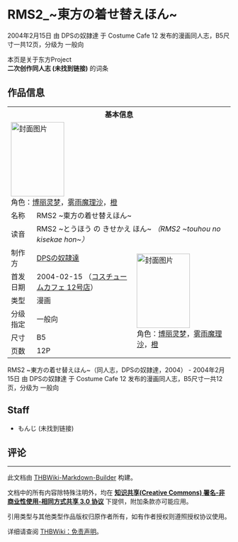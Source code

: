 # RMS2_~東方の着せ替えほん~

<!-- source html: G:\repos\THBWiki-Markdown-Builder\THBWikiMarkdown\Temp\main\2\21\ns0%3ARMS2_%7E%E6%9D%B1%E6%96%B9%E3%81%AE%E7%9D%80%E3%81%9B%E6%9B%BF%E3%81%88%E3%81%BB%E3%82%93%7E.html -->

2004年2月15日 由 DPSの奴隷達 于 Costume Cafe 12 发布的漫画同人志，B5尺寸一共12页，分级为 一般向

本页是关于东方Project  
 **二次创作同人志 (未找到链接)** 的词条
## 作品信息

<table><tbody><tr><th colspan="3">基本信息</th></tr><tr><td class="cover-artwork-mobile" colspan="2"><a href="./文件-RMS2_~東方の着せ替えほん~封面.jpg.md" class="image" title="封面图片"><img alt="封面图片" src="https://upload.thwiki.cc/thumb/3/31/RMS2_~%E6%9D%B1%E6%96%B9%E3%81%AE%E7%9D%80%E3%81%9B%E6%9B%BF%E3%81%88%E3%81%BB%E3%82%93~%E5%B0%81%E9%9D%A2.jpg/120px-RMS2_~%E6%9D%B1%E6%96%B9%E3%81%AE%E7%9D%80%E3%81%9B%E6%9B%BF%E3%81%88%E3%81%BB%E3%82%93~%E5%B0%81%E9%9D%A2.jpg" decoding="async" loading="lazy" width="120" height="168" srcset="https://upload.thwiki.cc/thumb/3/31/RMS2_~%E6%9D%B1%E6%96%B9%E3%81%AE%E7%9D%80%E3%81%9B%E6%9B%BF%E3%81%88%E3%81%BB%E3%82%93~%E5%B0%81%E9%9D%A2.jpg/180px-RMS2_~%E6%9D%B1%E6%96%B9%E3%81%AE%E7%9D%80%E3%81%9B%E6%9B%BF%E3%81%88%E3%81%BB%E3%82%93~%E5%B0%81%E9%9D%A2.jpg 1.5x, https://upload.thwiki.cc/thumb/3/31/RMS2_~%E6%9D%B1%E6%96%B9%E3%81%AE%E7%9D%80%E3%81%9B%E6%9B%BF%E3%81%88%E3%81%BB%E3%82%93~%E5%B0%81%E9%9D%A2.jpg/240px-RMS2_~%E6%9D%B1%E6%96%B9%E3%81%AE%E7%9D%80%E3%81%9B%E6%9B%BF%E3%81%88%E3%81%BB%E3%82%93~%E5%B0%81%E9%9D%A2.jpg 2x" data-file-width="1080" data-file-height="1510"></a><div class="cover-char">角色：<a href="./博丽灵梦.md" title="博丽灵梦">博丽灵梦</a>，<a href="./雾雨魔理沙.md" title="雾雨魔理沙">雾雨魔理沙</a>，<a href="./橙.md" title="橙">橙</a></div></td>
</tr><tr><td class="label">名称</td><td colspan="2"> RMS2 ~東方の着せ替えほん~ </td></tr><tr><td class="label">读音</td><td colspan="2"> RMS2 ~とうほう の きせかえ ほん~ <i>（RMS2 ~touhou no kisekae hon~）</i> </td></tr><tr><td class="label">制作方</td><td><a href="./DPSの奴隷達.md" title="DPSの奴隷達">DPSの奴隷達</a></td><td class="cover-artwork" rowspan="6" style="min-width:168px;"><a href="./文件-RMS2_~東方の着せ替えほん~封面.jpg.md" class="image" title="封面图片"><img alt="封面图片" src="https://upload.thwiki.cc/thumb/3/31/RMS2_~%E6%9D%B1%E6%96%B9%E3%81%AE%E7%9D%80%E3%81%9B%E6%9B%BF%E3%81%88%E3%81%BB%E3%82%93~%E5%B0%81%E9%9D%A2.jpg/120px-RMS2_~%E6%9D%B1%E6%96%B9%E3%81%AE%E7%9D%80%E3%81%9B%E6%9B%BF%E3%81%88%E3%81%BB%E3%82%93~%E5%B0%81%E9%9D%A2.jpg" decoding="async" loading="lazy" width="120" height="168" srcset="https://upload.thwiki.cc/thumb/3/31/RMS2_~%E6%9D%B1%E6%96%B9%E3%81%AE%E7%9D%80%E3%81%9B%E6%9B%BF%E3%81%88%E3%81%BB%E3%82%93~%E5%B0%81%E9%9D%A2.jpg/180px-RMS2_~%E6%9D%B1%E6%96%B9%E3%81%AE%E7%9D%80%E3%81%9B%E6%9B%BF%E3%81%88%E3%81%BB%E3%82%93~%E5%B0%81%E9%9D%A2.jpg 1.5x, https://upload.thwiki.cc/thumb/3/31/RMS2_~%E6%9D%B1%E6%96%B9%E3%81%AE%E7%9D%80%E3%81%9B%E6%9B%BF%E3%81%88%E3%81%BB%E3%82%93~%E5%B0%81%E9%9D%A2.jpg/240px-RMS2_~%E6%9D%B1%E6%96%B9%E3%81%AE%E7%9D%80%E3%81%9B%E6%9B%BF%E3%81%88%E3%81%BB%E3%82%93~%E5%B0%81%E9%9D%A2.jpg 2x" data-file-width="1080" data-file-height="1510"></a><div class="cover-char">角色：<a href="./博丽灵梦.md" title="博丽灵梦">博丽灵梦</a>，<a href="./雾雨魔理沙.md" title="雾雨魔理沙">雾雨魔理沙</a>，<a href="./橙.md" title="橙">橙</a></div></td>
</tr><tr><td class="label">首发日期</td><td>2004-02-15&#160;（<a href="/展会作品列表?e=Costume+Cafe%2312">コスチュームカフェ 12号店</a>）</td></tr><tr><td class="label">类型</td><td>漫画</td></tr><tr><td class="label">分级指定</td><td>一般向</td></tr><tr><td class="label">尺寸</td><td>B5</td></tr><tr><td class="label">页数</td><td>12P</td></tr></tbody></table>

RMS2 ~東方の着せ替えほん~（同人志，DPSの奴隷達，2004） - 2004年2月15日 由 DPSの奴隷達 于 Costume Cafe 12 发布的漫画同人志，B5尺寸一共12页，分级为 一般向
## Staff
- もんじ (未找到链接)

## 评论




---

此文档由 [THBWiki-Markdown-Builder](https://github.com/Delsin-Yu/THBWiki-Markdown-Builder) 构建。

文档中的所有内容除特殊注明外，均在 [**知识共享(Creative Commons) 署名-非商业性使用-相同方式共享 3.0 协议**](https://creativecommons.org/licenses/by-sa/3.0/deed.zh-hans) 下提供，附加条款亦可能应用。

引用类型与其他类型作品版权归原作者所有，如有作者授权则遵照授权协议使用。

详细请查阅 [THBWiki：免责声明](https://thbwiki.cc/THBWiki:%E5%85%8D%E8%B4%A3%E5%A3%B0%E6%98%8E)。


